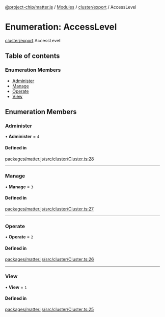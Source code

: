[@project-chip/matter.js](../README.md) / [Modules](../modules.md) / [cluster/export](../modules/cluster_export.md) / AccessLevel

# Enumeration: AccessLevel

[cluster/export](../modules/cluster_export.md).AccessLevel

## Table of contents

### Enumeration Members

- [Administer](cluster_export.AccessLevel.md#administer)
- [Manage](cluster_export.AccessLevel.md#manage)
- [Operate](cluster_export.AccessLevel.md#operate)
- [View](cluster_export.AccessLevel.md#view)

## Enumeration Members

### Administer

• **Administer** = ``4``

#### Defined in

[packages/matter.js/src/cluster/Cluster.ts:28](https://github.com/project-chip/matter.js/blob/558e12c94a201592c28c7bc0743705360b3e5ca6/packages/matter.js/src/cluster/Cluster.ts#L28)

___

### Manage

• **Manage** = ``3``

#### Defined in

[packages/matter.js/src/cluster/Cluster.ts:27](https://github.com/project-chip/matter.js/blob/558e12c94a201592c28c7bc0743705360b3e5ca6/packages/matter.js/src/cluster/Cluster.ts#L27)

___

### Operate

• **Operate** = ``2``

#### Defined in

[packages/matter.js/src/cluster/Cluster.ts:26](https://github.com/project-chip/matter.js/blob/558e12c94a201592c28c7bc0743705360b3e5ca6/packages/matter.js/src/cluster/Cluster.ts#L26)

___

### View

• **View** = ``1``

#### Defined in

[packages/matter.js/src/cluster/Cluster.ts:25](https://github.com/project-chip/matter.js/blob/558e12c94a201592c28c7bc0743705360b3e5ca6/packages/matter.js/src/cluster/Cluster.ts#L25)
